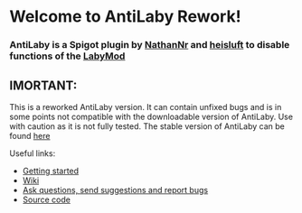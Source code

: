 # Welcome to AntiLaby Rework!
### AntiLaby is a Spigot plugin by [NathanNr](https://github.com/NathanNr/) and [heisluft](https://github.com/heisluft) to disable functions of the [LabyMod](https://www.labymod.net/)

## IMORTANT:
This is a reworked AntiLaby version. It can contain unfixed bugs and is in some points not compatible with the downloadable version of AntiLaby.
Use with caution as it is not fully tested.
The stable version of AntiLaby can be found [here](https://github.com/NathanNr/AntiLaby)

Useful links:
* [Getting started](https://github.com/NathanNr/AntiLaby/wiki/Getting-started)
* [Wiki](https://github.com/NathanNr/AntiLaby/wiki)
* [Ask questions, send suggestions and report bugs](https://github.com/NathanNr/AntiLaby/issues/new)
* [Source code](https://github.com/NathanNr/AntiLaby/tree/rework)
